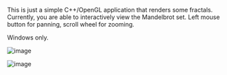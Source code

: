 This is just a simple C++/OpenGL application that renders some fractals. Currently, you are able to interactively view the Mandelbrot set.
Left mouse button for panning, scroll wheel for zooming.

Windows only.

![image](https://user-images.githubusercontent.com/60903484/113463137-d418f300-93e9-11eb-83d6-a8a4b7c19915.png)

![image](https://user-images.githubusercontent.com/60903484/113463104-ac298f80-93e9-11eb-8f2c-6c60fb06f3c7.png)
